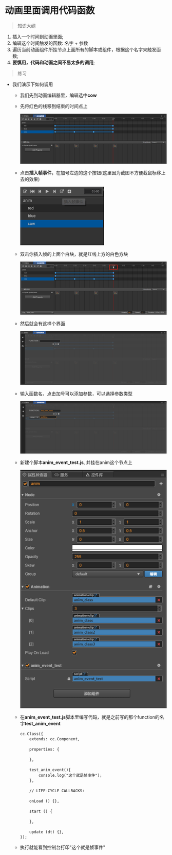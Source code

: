 # 动画里面调用代码函数

> 知识大纲
1. 插入一个时间到动画里面;
2. 编辑这个时间触发的函数: 名字 + 参数
3. 遍历当前动画组件所挂节点上面所有的脚本或组件，根据这个名字来触发函数;
4. **要慎用，代码和动画之间不易太多的调用**;

> 练习
* 我们演示下如何调用
    * 我们先到动画编辑器里，编辑选中**cow**
    * 先将红色的线移到结束的时间点上
    
        ![](./images/将红色的线移至结束的时间点.jpg)
        
    * 点击**插入帧事件**，在加号左边的这个按钮(这里因为截图不方便截鼠标移上去的效果)
    
        ![](./images/点击插入帧事件.jpg)   
        
    * 双击你插入帧的上面个白块，就是红线上方的白色方块   
    
        ![](./images/点击红线上方的白色方块.jpg)  
        
    * 然后就会有这样个界面
    
        ![](./images/帧事件弹出的界面.jpg)    
    
    * 输入函数名，点击加号可以添加参数，可以选择参数类型
    
        ![](./images/界面输入.jpg)
        
    * 新建个脚本**anim_event_test.js**, 并挂在anim这个节点上    
    
        ![](./images/添加脚本.jpg)
        
    * 在**anim_event_test.js**脚本里编写代码，就是之前写的那个function的名字**test_anim_event**
        ```
        cc.Class({
            extends: cc.Component,
        
            properties: {
                
            },
        
            test_anim_event(){
                console.log("这个就是帧事件");
            },
        
            // LIFE-CYCLE CALLBACKS:
        
            onLoad () {},
        
            start () {
        
            },
        
            update (dt) {},
        });

        ```    
    * 执行就能看到控制台打印"这个就是帧事件"    